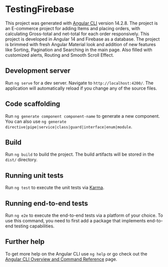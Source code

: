 # TestingFirebase

This project was generated with [Angular CLI](https://github.com/angular/angular-cli) version 14.2.8.
The project is an E-commerce project for adding Items and placing orders, with calculating Gross-total and net-total for each order responsively. This project is developed in Angular 14 and Firebase as a database. The project is brimmed with fresh Angular Material look and addition of new features like Sorting, Pagination and Searching in the main page. Also filled with customized alerts, Routing and Smooth Scroll Effect.

## Development server

Run `ng serve` for a dev server. Navigate to `http://localhost:4200/`. The application will automatically reload if you change any of the source files.

## Code scaffolding

Run `ng generate component component-name` to generate a new component. You can also use `ng generate directive|pipe|service|class|guard|interface|enum|module`.

## Build

Run `ng build` to build the project. The build artifacts will be stored in the `dist/` directory.

## Running unit tests

Run `ng test` to execute the unit tests via [Karma](https://karma-runner.github.io).

## Running end-to-end tests

Run `ng e2e` to execute the end-to-end tests via a platform of your choice. To use this command, you need to first add a package that implements end-to-end testing capabilities.

## Further help

To get more help on the Angular CLI use `ng help` or go check out the [Angular CLI Overview and Command Reference](https://angular.io/cli) page.
